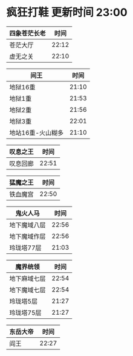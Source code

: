 # 疯狂打鞋 更新时间 23:00

| 四象苍茫长老   | 时间    |
|--------|-------|
| 苍茫大厅 | 22:12 |
| 虚无之关 | 22:10 |

| 间王   | 时间    |
|--------|-------|
| 地狱16重 | 21:10 |
| 地狱1重 | 21:53 |
| 地狱2重 | 21:56 |
| 地狱3重 | 22:01 |
| 地站16重-火山糊多 | 21:10 |

| 叹息之王   | 时间    |
|--------|-------|
| 叹息回廊 | 22:51 |

| 猛魔之王   | 时间    |
|--------|-------|
| 铁血魔宫 | 22:50 |

| 鬼火人马   | 时间    |
|--------|-------|
| 地下魔域八层 | 22:56 |
| 地下魔域作层 | 22:56 |
| 玲珑塔77层 | 21:03 |

| 魔界统领   | 时间    |
|--------|-------|
| 地下麻域七层 | 22:54 |
| 地下魔域七层 | 22:54 |
| 玲珑塔5层 | 21:27 |
| 玲珑塔75层 | 21:27 |

| 东岳大帝   | 时间    |
|--------|-------|
| 阎王 | 22:27 |